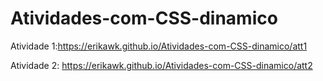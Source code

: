 # Atividades-com-CSS-dinamico
Atividade 1:https://erikawk.github.io/Atividades-com-CSS-dinamico/att1

Atividade 2: https://erikawk.github.io/Atividades-com-CSS-dinamico/att2
